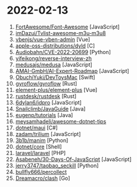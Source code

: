 # 2022-02-13

1. [FortAwesome/Font-Awesome](https://github.com/FortAwesome/Font-Awesome "The iconic SVG, font, and CSS toolkit") [JavaScript]
2. [imDazui/Tvlist-awesome-m3u-m3u8](https://github.com/imDazui/Tvlist-awesome-m3u-m3u8 "直播源相关资源汇总 📺 💯 IPTV、M3U —— 勤洗手、戴口罩，祝愿所有人百毒不侵") 
3. [vbenjs/vue-vben-admin](https://github.com/vbenjs/vue-vben-admin "A modern vue admin. It is based on Vue3, vite and TypeScript. It's fast！") [Vue]
4. [apple-oss-distributions/dyld](https://github.com/apple-oss-distributions/dyld "") [C]
5. [Audiobahn/CVE-2022-20699](https://github.com/Audiobahn/CVE-2022-20699 "Cisco Anyconnect VPN unauth RCE (rwx stack)") [Python]
6. [yifeikong/reverse-interview-zh](https://github.com/yifeikong/reverse-interview-zh "技术面试最后反问面试官的话") 
7. [medusajs/medusa](https://github.com/medusajs/medusa "The open-source Shopify alternative ⚡️") [JavaScript]
8. [AMAI-GmbH/AI-Expert-Roadmap](https://github.com/AMAI-GmbH/AI-Expert-Roadmap "Roadmap to becoming an Artificial Intelligence Expert in 2022") [JavaScript]
9. [ObuchiYuki/DevToysMac](https://github.com/ObuchiYuki/DevToysMac "DevToys For mac") [Swift]
10. [gyroflow/gyroflow](https://github.com/gyroflow/gyroflow "Video stabilization using gyroscope data") [Rust]
11. [element-plus/element-plus](https://github.com/element-plus/element-plus "🎉 A Vue.js 3 UI Library made by Element team") [Vue]
12. [rustdesk/rustdesk](https://github.com/rustdesk/rustdesk "Yet another remote desktop software") [Rust]
13. [6dylan6/jdpro](https://github.com/6dylan6/jdpro "京东签到，集合库，内部助力，青龙面板支持，青龙脚本") [JavaScript]
14. [Snailclimb/JavaGuide](https://github.com/Snailclimb/JavaGuide "「Java学习+面试指南」一份涵盖大部分 Java 程序员所需要掌握的核心知识。准备 Java 面试，首选 JavaGuide！") [Java]
15. [eugenp/tutorials](https://github.com/eugenp/tutorials "Just Announced - Learn Spring Security OAuth:") [Java]
16. [meysamhadeli/awesome-dotnet-tips](https://github.com/meysamhadeli/awesome-dotnet-tips "Curated list of awesome tips and tricks, resources, videos and articles in .net, software architecture, microservice and cloud-native") 
17. [dotnet/maui](https://github.com/dotnet/maui ".NET MAUI is the .NET Multi-platform App UI, a framework for building native device applications spanning mobile, tablet, and desktop.") [C#]
18. [zadam/trilium](https://github.com/zadam/trilium "Build your personal knowledge base with Trilium Notes") [JavaScript]
19. [3b1b/manim](https://github.com/3b1b/manim "Animation engine for explanatory math videos") [Python]
20. [dotnet/core](https://github.com/dotnet/core "Home repository for .NET Core") [Shell]
21. [laravel/laravel](https://github.com/laravel/laravel "A PHP framework for web artisans.") [PHP]
22. [Asabeneh/30-Days-Of-JavaScript](https://github.com/Asabeneh/30-Days-Of-JavaScript "30 days of JavaScript programming challenge is a step-by-step guide to learn JavaScript programming language in 30 days. This challenge may take more than 100 days, please just follow your own pace.") [JavaScript]
23. [jerry3747/taobao_seckill](https://github.com/jerry3747/taobao_seckill "淘宝、天猫半价抢购，抢电视、抢茅台，干死黄牛党") [Python]
24. [bullfly666/percollect](https://github.com/bullfly666/percollect "") 
25. [Dreamacro/clash](https://github.com/Dreamacro/clash "A rule-based tunnel in Go.") [Go]
